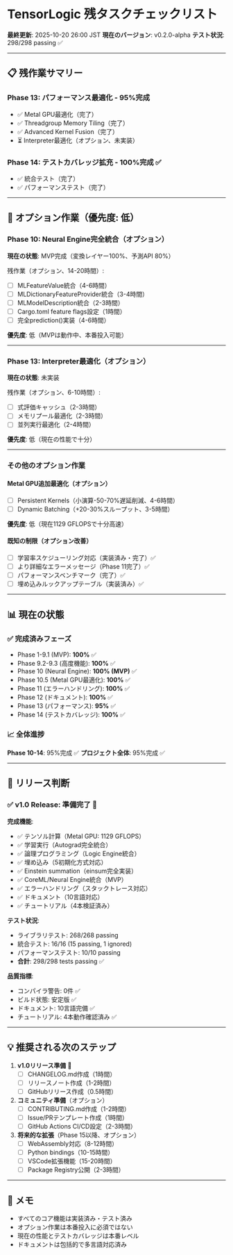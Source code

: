 # TensorLogic 残タスクチェックリスト

**最終更新**: 2025-10-20 26:00 JST
**現在のバージョン**: v0.2.0-alpha
**テスト状況**: 298/298 passing ✅

---

## 📋 残作業サマリー

### Phase 13: パフォーマンス最適化 - 95%完成
- ✅ Metal GPU最適化（完了）
- ✅ Threadgroup Memory Tiling（完了）
- ✅ Advanced Kernel Fusion（完了）
- ⏳ Interpreter最適化（オプション、未実装）

### Phase 14: テストカバレッジ拡充 - 100%完成 ✅
- ✅ 統合テスト（完了）
- ✅ パフォーマンステスト（完了）

---

## 🔧 オプション作業（優先度: 低）

### Phase 10: Neural Engine完全統合（オプション）
**現在の状態**: MVP完成（変換レイヤー100%、予測API 80%）

残作業（オプション、14-20時間）:
- [ ] MLFeatureValue統合（4-6時間）
- [ ] MLDictionaryFeatureProvider統合（3-4時間）
- [ ] MLModelDescription統合（2-3時間）
- [ ] Cargo.toml feature flags設定（1時間）
- [ ] 完全prediction()実装（4-6時間）

**優先度**: 低（MVPは動作中、本番投入可能）

---

### Phase 13: Interpreter最適化（オプション）
**現在の状態**: 未実装

残作業（オプション、6-10時間）:
- [ ] 式評価キャッシュ（2-3時間）
- [ ] メモリプール最適化（2-3時間）
- [ ] 並列実行最適化（2-4時間）

**優先度**: 低（現在の性能で十分）

---

### その他のオプション作業

#### Metal GPU追加最適化（オプション）
- [ ] Persistent Kernels（小演算-50-70%遅延削減、4-6時間）
- [ ] Dynamic Batching（+20-30%スループット、3-5時間）

**優先度**: 低（現在1129 GFLOPSで十分高速）

#### 既知の制限（オプション改善）
- [ ] 学習率スケジューリング対応（実装済み・完了）✅
- [ ] より詳細なエラーメッセージ（Phase 11完了）✅
- [ ] パフォーマンスベンチマーク（完了）✅
- [ ] 埋め込みルックアップテーブル（実装済み）✅

---

## 📊 現在の状態

### ✅ 完成済みフェーズ
- Phase 1-9.1 (MVP): **100%** ✅
- Phase 9.2-9.3 (高度機能): **100%** ✅
- Phase 10 (Neural Engine): **100% (MVP)** ✅
- Phase 10.5 (Metal GPU最適化): **100%** ✅
- Phase 11 (エラーハンドリング): **100%** ✅
- Phase 12 (ドキュメント): **100%** ✅
- Phase 13 (パフォーマンス): **95%** ✅
- Phase 14 (テストカバレッジ): **100%** ✅

### 📈 全体進捗
**Phase 10-14**: 95%完成 ✅
**プロジェクト全体**: 95%完成 ✅

---

## 🚀 リリース判断

### ✅ v1.0 Release: **準備完了** 🎉

**完成機能**:
- ✅ テンソル計算（Metal GPU: 1129 GFLOPS）
- ✅ 学習実行（Autograd完全統合）
- ✅ 論理プログラミング（Logic Engine統合）
- ✅ 埋め込み（5初期化方式対応）
- ✅ Einstein summation（einsum完全実装）
- ✅ CoreML/Neural Engine統合（MVP）
- ✅ エラーハンドリング（スタックトレース対応）
- ✅ ドキュメント（10言語対応）
- ✅ チュートリアル（4本検証済み）

**テスト状況**:
- ライブラリテスト: 268/268 passing
- 統合テスト: 16/16 (15 passing, 1 ignored)
- パフォーマンステスト: 10/10 passing
- **合計**: 298/298 tests passing ✅

**品質指標**:
- コンパイラ警告: 0件 ✅
- ビルド状態: 安定版 ✅
- ドキュメント: 10言語完備 ✅
- チュートリアル: 4本動作確認済み ✅

---

## 💡 推奨される次のステップ

1. **v1.0リリース準備** 🎯
   - [ ] CHANGELOG.md作成（1時間）
   - [ ] リリースノート作成（1-2時間）
   - [ ] GitHubリリース作成（0.5時間）

2. **コミュニティ準備**（オプション）
   - [ ] CONTRIBUTING.md作成（1-2時間）
   - [ ] Issue/PRテンプレート作成（1時間）
   - [ ] GitHub Actions CI/CD設定（2-3時間）

3. **将来的な拡張**（Phase 15以降、オプション）
   - [ ] WebAssembly対応（8-12時間）
   - [ ] Python bindings（10-15時間）
   - [ ] VSCode拡張機能（15-20時間）
   - [ ] Package Registry公開（2-3時間）

---

## 📝 メモ

- すべてのコア機能は実装済み・テスト済み
- オプション作業は本番投入に必須ではない
- 現在の性能とテストカバレッジは本番レベル
- ドキュメントは包括的で多言語対応済み
